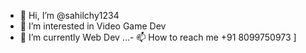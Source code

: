 - 👋 Hi, I’m @sahilchy1234
- 👀 I’m interested in Video Game Dev
- 🌱 I’m currently Web Dev
...- 📫 How to reach me +91 8099750973
]

<!---
sahilchy1234/sahilchy1234 is a ✨ special ✨ repository because its `README.md` (this file) appears on your GitHub profile.
You can click the Preview link to take a look at your changes.
--->

